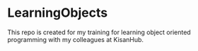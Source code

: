 # LearningObjects

This repo is created for my training for learning object oriented programming with my colleagues at KisanHub. 
